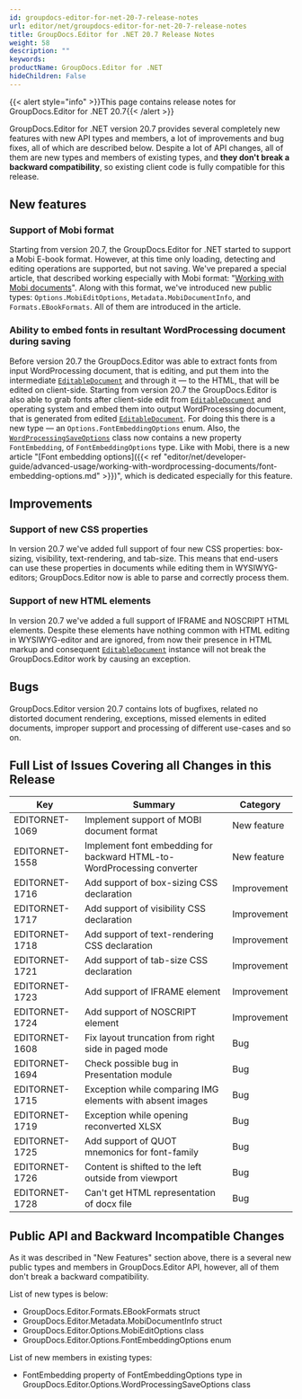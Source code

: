 ```yaml
---
id: groupdocs-editor-for-net-20-7-release-notes
url: editor/net/groupdocs-editor-for-net-20-7-release-notes
title: GroupDocs.Editor for .NET 20.7 Release Notes
weight: 58
description: ""
keywords: 
productName: GroupDocs.Editor for .NET
hideChildren: False
---
```

{{< alert style="info" >}}This page contains release notes for GroupDocs.Editor for .NET 20.7{{< /alert >}}

GroupDocs.Editor for .NET version 20.7 provides several completely new features with new API types and members, a lot of improvements and bug fixes, all of which are described below. Despite a lot of API changes, all of them are new types and members of existing types, and **they don't break a backward compatibility**, so existing client code is fully compatible for this release.

## New features

### Support of Mobi format

Starting from version 20.7, the GroupDocs.Editor for .NET started to support a Mobi E-book format. However, at this time only loading, detecting and editing operations are supported, but not saving. We've prepared a special article, that described working especially with Mobi format: "[Working with Mobi documents](http://example.com)". Along with this format, we've introduced new public types: `Options.MobiEditOptions`, `Metadata.MobiDocumentInfo`, and `Formats.EBookFormats`. All of them are introduced in the article.

### Ability to embed fonts in resultant WordProcessing document during saving

Before version 20.7 the GroupDocs.Editor was able to extract fonts from input WordProcessing document, that is editing, and put them into the intermediate [`EditableDocument`](https://apireference.groupdocs.com/net/editor/groupdocs.editor/editabledocument) and through it — to the HTML, that will be edited on client-side. Starting from version 20.7 the GroupDocs.Editor is also able to grab fonts after client-side edit from [`EditableDocument`](https://apireference.groupdocs.com/net/editor/groupdocs.editor/editabledocument) and operating system and embed them into output WordProcessing document, that is generated from edited [`EditableDocument`](https://apireference.groupdocs.com/net/editor/groupdocs.editor/editabledocument). For doing this there is a new type — an `Options.FontEmbeddingOptions` enum. Also, the [`WordProcessingSaveOptions`](https://apireference.groupdocs.com/net/editor/groupdocs.editor.options/wordprocessingsaveoptions) class now contains a new property `FontEmbedding`, of `FontEmbeddingOptions` type. Like with Mobi, there is a new article "[Font embedding options]({{< ref "editor/net/developer-guide/advanced-usage/working-with-wordprocessing-documents/font-embedding-options.md" >}})", which is dedicated especially for this feature.

## Improvements

### Support of new CSS properties

In version 20.7 we've added full support of four new CSS properties: box-sizing, visibility, text-rendering, and tab-size. This means that end-users can use these properties in documents while editing them in WYSIWYG-editors; GroupDocs.Editor now is able to parse and correctly process them.

### Support of new HTML elements

In version 20.7 we've added a full support of IFRAME and NOSCRIPT HTML elements. Despite these elements have nothing common with HTML editing in WYSIWYG-editor and are ignored, from now their presence in HTML markup and consequent [`EditableDocument`](https://apireference.groupdocs.com/net/editor/groupdocs.editor/editabledocument) instance will not break the GroupDocs.Editor work by causing an exception.

## Bugs

GroupDocs.Editor version 20.7 contains lots of bugfixes, related no distorted document rendering, exceptions, missed elements in edited documents, improper support and processing of different use-cases and so on.

## Full List of Issues Covering all Changes in this Release

| Key | Summary | Category |
| --- | --- | --- |
| EDITORNET-1069 | Implement support of MOBI document format | New feature |
| EDITORNET-1558 | Implement font embedding for backward HTML-to-WordProcessing converter | New feature |
| EDITORNET-1716 | Add support of box-sizing CSS declaration | Improvement |
| EDITORNET-1717 | Add support of visibility CSS declaration | Improvement |
| EDITORNET-1718 | Add support of text-rendering CSS declaration | Improvement |
| EDITORNET-1721 | Add support of tab-size CSS declaration | Improvement |
| EDITORNET-1723 | Add support of IFRAME element | Improvement |
| EDITORNET-1724 | Add support of NOSCRIPT element | Improvement |
| EDITORNET-1608 | Fix layout truncation from right side in paged mode | Bug |
| EDITORNET-1694 | Check possible bug in Presentation module | Bug |
| EDITORNET-1715 | Exception while comparing IMG elements with absent images | Bug |
| EDITORNET-1719 | Exception while opening reconverted XLSX | Bug |
| EDITORNET-1725 | Add support of QUOT mnemonics for font-family | Bug |
| EDITORNET-1726 | Content is shifted to the left outside from viewport | Bug |
| EDITORNET-1728 | Can't get HTML representation of docx file | Bug |

## Public API and Backward Incompatible Changes

As it was described in "New Features" section above, there is a several new public types and members in GroupDocs.Editor API, however, all of them don't break a backward compatibility.

List of new types is below:
* GroupDocs.Editor.Formats.EBookFormats struct
* GroupDocs.Editor.Metadata.MobiDocumentInfo struct
* GroupDocs.Editor.Options.MobiEditOptions class
* GroupDocs.Editor.Options.FontEmbeddingOptions enum

List of new members in existing types:
* FontEmbedding property of FontEmbeddingOptions type in GroupDocs.Editor.Options.WordProcessingSaveOptions class


